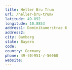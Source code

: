 ```yaml
---
title: Heller Bru Trum
url: /heller-bru-trum/
latitude: 49.892
longitude: 10.8853
address1: Dominikanerstrae 6
address2: 
city: Bamberg
state: Bayern
code: 
country: Germany
phone: 49-(0)951-/-56060
website: 
---
```


